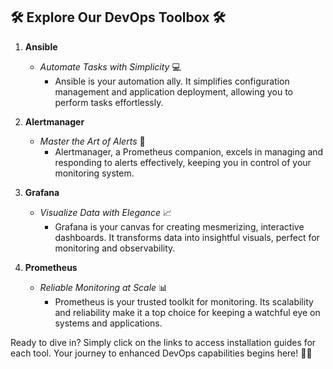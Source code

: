 ## 🛠️ Explore Our DevOps Toolbox 🛠️

1. **Ansible** 
   - *Automate Tasks with Simplicity* 💻
     - Ansible is your automation ally. It simplifies configuration management and application deployment, allowing you to perform tasks effortlessly.

2. **Alertmanager** 
   - *Master the Art of Alerts* 🚨
     - Alertmanager, a Prometheus companion, excels in managing and responding to alerts effectively, keeping you in control of your monitoring system.

3. **Grafana** 
   - *Visualize Data with Elegance* 📈
     - Grafana is your canvas for creating mesmerizing, interactive dashboards. It transforms data into insightful visuals, perfect for monitoring and observability.

4. **Prometheus** 
   - *Reliable Monitoring at Scale* 📊
     - Prometheus is your trusted toolkit for monitoring. Its scalability and reliability make it a top choice for keeping a watchful eye on systems and applications.

Ready to dive in? Simply click on the links to access installation guides for each tool. Your journey to enhanced DevOps capabilities begins here! 🚀🔧
